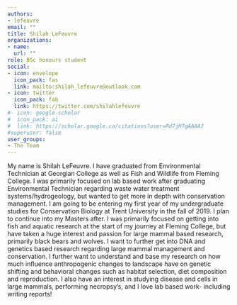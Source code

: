 ```yaml
---
authors:
- lefeuvre
email: ""
title: Shilah LeFeuvre
organizations:
- name: 
  url: ""
role: BSc honours student
social:
- icon: envelope
  icon_pack: fas
  link: mailto:shilah_lefeuvre@outlook.com
- icon: twitter
  icon_pack: fab
  link: https://twitter.com/shilahlefeuvre
#- icon: google-scholar
#  icon_pack: ai
#  link: https://scholar.google.ca/citations?user=Rd7jH7gAAAAJ
#superuser: false
user_groups:
- The Team
---
```


My name is Shilah LeFeuvre. I have graduated from Environmental Technician at Georgian College as well as Fish and Wildlife from Fleming College. I was primarily focused on lab based work after graduating Environmental Technician regarding waste water treatment systems/hydrogeology, but wanted to get more in depth with conservation management. I am going to be entering my first year of my undergraduate studies for Conservation Biology at Trent University in the fall of 2019. I plan to continue into my Masters after. I was primarily focused on getting into fish and aquatic research at the start of my journey at Fleming College, but have taken a huge interest and passion for large mammal based research, primarily black bears and wolves. I want to further get into DNA and genetics based research regarding large mammal management and conservation. I further want to understand and base my research on how much influence anthropogenic changes to landscape have on genetic shifting and behavioral changes such as habitat selection, diet composition and reproduction. I also have an interest in studying disease and cells in large mammals, performing necropsy’s, and I love lab based work- including writing reports! 